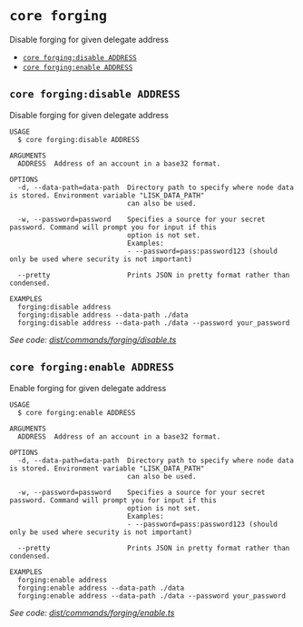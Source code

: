 # `core forging`

Disable forging for given delegate address

- [`core forging:disable ADDRESS`](#core-forgingdisable-address)
- [`core forging:enable ADDRESS`](#core-forgingenable-address)

## `core forging:disable ADDRESS`

Disable forging for given delegate address

```
USAGE
  $ core forging:disable ADDRESS

ARGUMENTS
  ADDRESS  Address of an account in a base32 format.

OPTIONS
  -d, --data-path=data-path  Directory path to specify where node data is stored. Environment variable "LISK_DATA_PATH"
                             can also be used.

  -w, --password=password    Specifies a source for your secret password. Command will prompt you for input if this
                             option is not set.
                             Examples:
                             - --password=pass:password123 (should only be used where security is not important)

  --pretty                   Prints JSON in pretty format rather than condensed.

EXAMPLES
  forging:disable address
  forging:disable address --data-path ./data
  forging:disable address --data-path ./data --password your_password
```

_See code: [dist/commands/forging/disable.ts](https://github.com/LiskHQ/lisk-core/blob/v3.0.0-debug.0/dist/commands/forging/disable.ts)_

## `core forging:enable ADDRESS`

Enable forging for given delegate address

```
USAGE
  $ core forging:enable ADDRESS

ARGUMENTS
  ADDRESS  Address of an account in a base32 format.

OPTIONS
  -d, --data-path=data-path  Directory path to specify where node data is stored. Environment variable "LISK_DATA_PATH"
                             can also be used.

  -w, --password=password    Specifies a source for your secret password. Command will prompt you for input if this
                             option is not set.
                             Examples:
                             - --password=pass:password123 (should only be used where security is not important)

  --pretty                   Prints JSON in pretty format rather than condensed.

EXAMPLES
  forging:enable address
  forging:enable address --data-path ./data
  forging:enable address --data-path ./data --password your_password
```

_See code: [dist/commands/forging/enable.ts](https://github.com/LiskHQ/lisk-core/blob/v3.0.0-debug.0/dist/commands/forging/enable.ts)_

